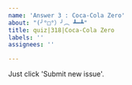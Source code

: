 ```yaml
---
name: 'Answer 3 : Coca-Cola Zero'
about: "(╯°□°）╯︵ ┻━┻"
title: quiz|318|Coca-Cola Zero
labels: ''
assignees: ''

---
```


Just click 'Submit new issue'.
